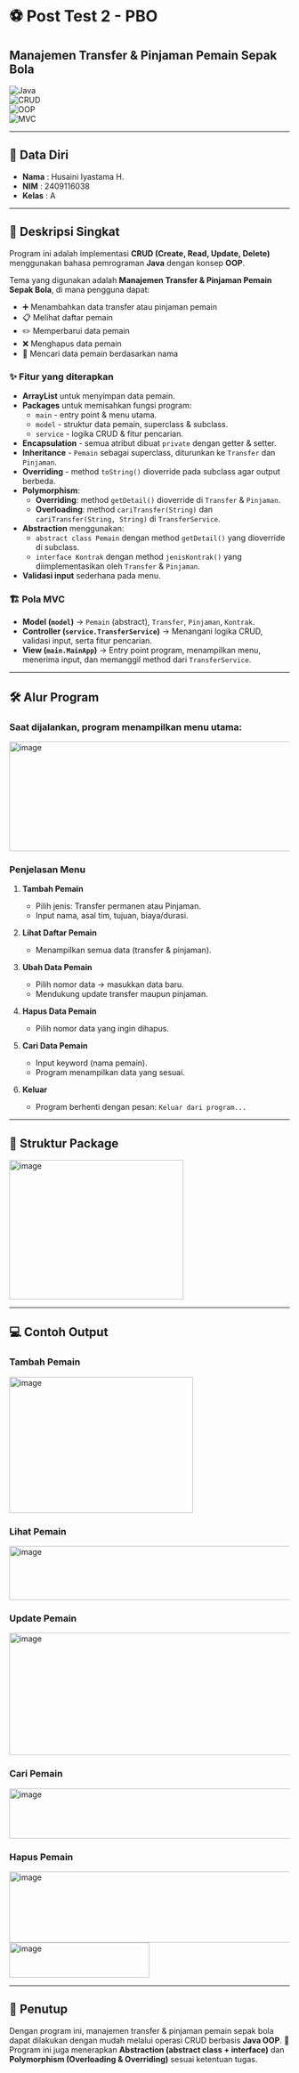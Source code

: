 # ⚽ Post Test 2 - PBO  
## Manajemen Transfer & Pinjaman Pemain Sepak Bola  

![Java](https://img.shields.io/badge/Java-ED8B00?style=for-the-badge&logo=openjdk&logoColor=white)  
![CRUD](https://img.shields.io/badge/CRUD-Create%20Read%20Update%20Delete-blue?style=for-the-badge)  
![OOP](https://img.shields.io/badge/OOP-Object%20Oriented%20Programming-green?style=for-the-badge)  
![MVC](https://img.shields.io/badge/MVC-Model%20View%20Controller-orange?style=for-the-badge)  

---

## 👤 Data Diri
- **Nama** : Husaini Iyastama H.  
- **NIM** : 2409116038  
- **Kelas** : A  

---

## 📖 Deskripsi Singkat
Program ini adalah implementasi **CRUD (Create, Read, Update, Delete)** menggunakan bahasa pemrograman **Java** dengan konsep **OOP**.  

Tema yang digunakan adalah **Manajemen Transfer & Pinjaman Pemain Sepak Bola**, di mana pengguna dapat:
- ➕ Menambahkan data transfer atau pinjaman pemain  
- 📋 Melihat daftar pemain  
- ✏️ Memperbarui data pemain  
- ❌ Menghapus data pemain  
- 🔎 Mencari data pemain berdasarkan nama  

### ✨ Fitur yang diterapkan
- **ArrayList** untuk menyimpan data pemain.  
- **Packages** untuk memisahkan fungsi program:  
  - `main` - entry point & menu utama.  
  - `model` - struktur data pemain, superclass & subclass.  
  - `service` - logika CRUD & fitur pencarian.  
- **Encapsulation** - semua atribut dibuat `private` dengan getter & setter.  
- **Inheritance** - `Pemain` sebagai superclass, diturunkan ke `Transfer` dan `Pinjaman`.  
- **Overriding** - method `toString()` dioverride pada subclass agar output berbeda.
- **Polymorphism**:
  - **Overriding**: method `getDetail()` dioverride di `Transfer` & `Pinjaman`.  
  - **Overloading**: method `cariTransfer(String)` dan `cariTransfer(String, String)` di `TransferService`.
- **Abstraction** menggunakan:
  - `abstract class Pemain` dengan method `getDetail()` yang dioverride di subclass.  
  - `interface Kontrak` dengan method `jenisKontrak()` yang diimplementasikan oleh `Transfer` & `Pinjaman`.     
- **Validasi input** sederhana pada menu.  

### 🏗️ Pola MVC
- **Model (`model`)** → `Pemain` (abstract), `Transfer`, `Pinjaman`, `Kontrak`.  
- **Controller (`service.TransferService`)** → Menangani logika CRUD, validasi input, serta fitur pencarian.  
- **View (`main.MainApp`)** → Entry point program, menampilkan menu, menerima input, dan memanggil method dari `TransferService`.

---

## 🛠️ Alur Program
### Saat dijalankan, program menampilkan menu utama:

<img width="556" height="197" alt="image" src="https://github.com/user-attachments/assets/fc369b34-d57c-4ffc-9719-86e0e953beb7" />


### Penjelasan Menu
1. **Tambah Pemain**  
   - Pilih jenis: Transfer permanen atau Pinjaman.  
   - Input nama, asal tim, tujuan, biaya/durasi.  

2. **Lihat Daftar Pemain**  
   - Menampilkan semua data (transfer & pinjaman).  

3. **Ubah Data Pemain**  
   - Pilih nomor data → masukkan data baru.  
   - Mendukung update transfer maupun pinjaman.  

4. **Hapus Data Pemain**  
   - Pilih nomor data yang ingin dihapus.  

5. **Cari Data Pemain**  
   - Input keyword (nama pemain).  
   - Program menampilkan data yang sesuai.  

6. **Keluar**  
   - Program berhenti dengan pesan: `Keluar dari program...`  

---

## 📂 Struktur Package
<img width="313" height="251" alt="image" src="https://github.com/user-attachments/assets/240a7f22-d71b-4ecf-bae2-f9dc0e2d55db" />


---

## 💻 Contoh Output
### Tambah Pemain
<img width="330" height="245" alt="image" src="https://github.com/user-attachments/assets/1d6632d1-dfb9-40eb-9dc4-d045933d768b" />

### Lihat Pemain
<img width="607" height="97" alt="image" src="https://github.com/user-attachments/assets/6c0f6d4e-51dc-4699-b20d-5b55277e34a4" />

### Update Pemain
<img width="608" height="220" alt="image" src="https://github.com/user-attachments/assets/a83eb4b3-e9ec-4ed6-9b06-0a7444250388" />

### Cari Pemain
<img width="757" height="90" alt="image" src="https://github.com/user-attachments/assets/0d5975ad-2ab3-46ef-907f-2be4c5cfaaef" />

### Hapus Pemain
<img width="676" height="128" alt="image" src="https://github.com/user-attachments/assets/2f24f01c-33c3-4b0f-9fb3-2451053c6ac9" />
<img width="252" height="63" alt="image" src="https://github.com/user-attachments/assets/a3d9c0fb-7bc1-4fe8-a758-c968452dff48" />

---

## 🏁 Penutup
Dengan program ini, manajemen transfer & pinjaman pemain sepak bola dapat dilakukan dengan mudah melalui operasi CRUD berbasis **Java OOP**. 🚀  
Program ini juga menerapkan **Abstraction (abstract class + interface)** dan **Polymorphism (Overloading & Overriding)** sesuai ketentuan tugas.  









